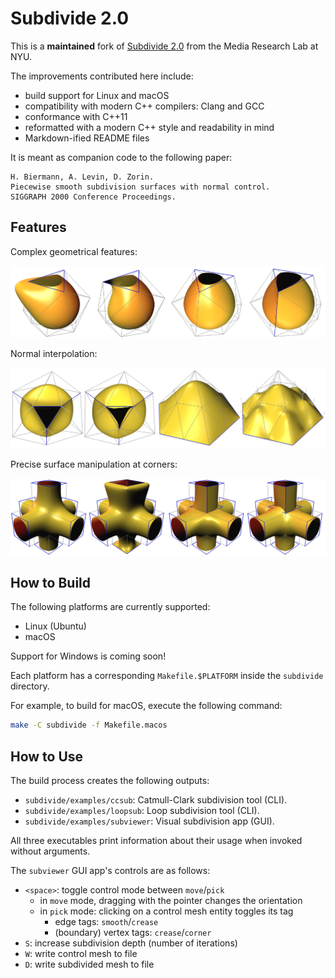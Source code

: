 # Subdivide 2.0

This is a **maintained** fork of [Subdivide 2.0](https://cs.nyu.edu/home/people/in_memoriam/biermann/subdivision) from the Media Research Lab at NYU.

The improvements contributed here include:
- build support for Linux and macOS
- compatibility with modern C++ compilers: Clang and GCC
- conformance with C++11
- reformatted with a modern C++ style and readability in mind
- Markdown-ified README files

It is meant as companion code to the following paper:
```
H. Biermann, A. Levin, D. Zorin.
Piecewise smooth subdivision surfaces with normal control.
SIGGRAPH 2000 Conference Proceedings.
```

## Features

Complex geometrical features:

![examples of complex features](doc/images/5.png)

Normal interpolation:

![normal interpolation](doc/images/6.png)

Precise surface manipulation at corners:

![surface manipulation with corners](doc/images/8.png)

## How to Build

The following platforms are currently supported:
- Linux (Ubuntu)
- macOS

Support for Windows is coming soon!

Each platform has a corresponding `Makefile.$PLATFORM` inside the `subdivide` directory.

For example, to build for macOS, execute the following command:
```sh
make -C subdivide -f Makefile.macos
```

## How to Use

The build process creates the following outputs:
- `subdivide/examples/ccsub`: Catmull-Clark subdivision tool (CLI).
- `subdivide/examples/loopsub`: Loop subdivision tool (CLI).
- `subdivide/examples/subviewer`: Visual subdivision app (GUI).

All three executables print information about their usage when invoked without arguments.

The `subviewer` GUI app's controls are as follows:
- `<space>`: toggle control mode between `move`/`pick`
  - in `move` mode, dragging with the pointer changes the orientation
  - in `pick` mode: clicking on a control mesh entity toggles its tag
    - edge tags: `smooth`/`crease`
    - (boundary) vertex tags: `crease`/`corner`
- `S`: increase subdivision depth (number of iterations)
- `W`: write control mesh to file
- `D`: write subdivided mesh to file
